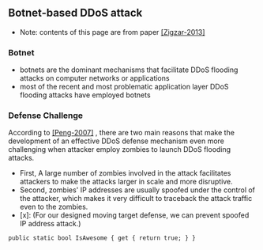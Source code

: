 Botnet-based DDoS attack
---

- Note: contents of this page are from paper [[Zigzar-2013]]()

### Botnet
- botnets are the dominant mechanisms that facilitate DDoS flooding attacks on computer networks or applications
- most of the recent and most problematic application layer DDoS flooding attacks have employed botnets



### Defense Challenge
According to [[Peng-2007]](http://dl.acm.org/citation.cfm?id=1216373) , there are two main reasons that make the development of an effective DDoS defense mechanism even more challenging when attacker employ zombies to launch DDoS flooding attacks.

- First, A large number of zombies involved in the attack facilitates attackers to make the attacks larger in scale and more disruptive.
- Second, zombies' IP addresses are usually spoofed under the control of the attacker, which makes it very difficult to traceback the attack traffic even to the zombies.
- [x]: (For our designed moving target defense, we can prevent spoofed IP address attack.)

<!-- language: c# -->

    public static bool IsAwesome { get { return true; } }
